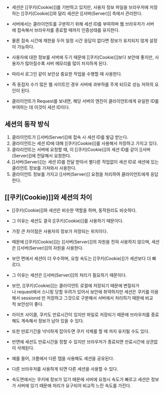 - 세션은 [[쿠키(Cookie)]]를 기반하고 있지만, 사용자 정보 파일을 브라우저에 저장하는 [[쿠키(Cookie)]]와 달리 세션은 [[서버(Server)]] 측에서 관리한다.

- 서버에서는 클라이언트를 구분하기 위해 세션 ID를 부여하며 웹 브라우저가 서버에 접속해서 브라우저를 종료할 때까지 인증상태를 유지한다.
- 물론 접속 시간에 제한을 두어 일정 시간 응답이 없다면 정보가 유지되지 않게 설정이 가능하다.

- 사용자에 대한 정보를 서버에 두기 때문에 [[쿠키(Cookie)]]보다 보안에 좋지만, 사용자가 많아질수록 서버 메모리를 많이 차지하게 된다.
- 따라서 로그인 같이 보안상 중요한 작업을 수행할 때 사용한다.

- 즉 동접자 수가 많은 웹 사이트인 경우 서버에 과부하를 주게 되므로 성능 저하의 요인이 된다.

- 클라이언트가 Request를 보내면, 해당 서버의 엔진이 클라이언트에게 유일한 ID를 부여하는 데 이것이 세션 ID이다.

## 세션의 동작 방식

1. 클라이언트가 [[서버(Server)]]에 접속 시 세션 ID를 발급 받는다.
2. 클라이언트는 세션 ID에 대해 [[쿠키(Cookie)]]를 사용해서 저장하고 가지고 있다.
3. 클라리언트는 서버에 요청할 때, 이 [[쿠키(Cookie)]]의 세션 ID를 같이 [[서버(Server)]]에 전달해서 요청한다.
4. [[서버(Server)]]는 세션 ID를 전달 받아서 별다른 작업없이 세션 ID로 세션에 있는 클라언트 정보를 가져와서 사용한다.
5. 클라이언트 정보를 가지고 [[서버(Server)]] 요청을 처리하여 클라이언트에게 응답한다.


## [[쿠키(Cookie)]]와 세션의 차이

- [[쿠키(Cookie)]]와 세션은 비슷한 역할을 하며, 동작원리도 비슷하다.
- 그 이유는 세션도 결국 [[쿠키(Cookie)]]를 사용하기 때문이다.

- 가장 큰 차이점은 사용자의 정보가 저장되는 위치이다.
- 때문에 [[쿠키(Cookie)]]는 [[서버(Server)]]의 자원을 전혀 사용하지 않으며, 세션은 [[서버(Server)]]의 자원을 사용한다.

- 보안 면에서 세션이 더 우수하며, 요청 속도는 [[쿠키(Cookie)]]가 세션보다 더 빠르다.
- 그 이유는 세션은 [[서버(Server)]]의 처리가 필요하기 때문이다.

- 보안, [[쿠키(Cookie)]]는 클라이언트 로컬에 저장되기 때문에 변질되거나 request에서 스니핑 당할 우려가 있어서 보안에 취약하지만 세션은 쿠키를 이용해서 sessionid 만 저장하고 그것으로 구분해서 서버에서 처리하기 때문에 비교적 보안성이 좋다.

- 라이프 사이클, 쿠키도 만료시간이 있지만 파일로 저장되기 때문에 브라우저를 종료해도 계속해서 정보가 남아 있을 수 있다. 
- 또한 만료기간을 넉넉하게 잡아두면 쿠키 삭제를 할 때 까지 유지될 수도 있다.

- 반면에 세션도 만료시간을 정할 수 있지만 브라우저가 종료되면 만료시간에 상관없이 삭제된다.
- 예를 들어, 크롬에서 다른 탭을 사용해도 세션을 공유된다.
- 다른 브라우저를 사용하게 되면 다른 세션을 사용할 수 있다.

- 속도면에서는 쿠키에 정보가 있기 때문에 서버에 요청시 속도가 빠르고 세션은 정보가 서버에 있기 때문에 처리가 요구되어 비교적 느린 속도를 가진다.


